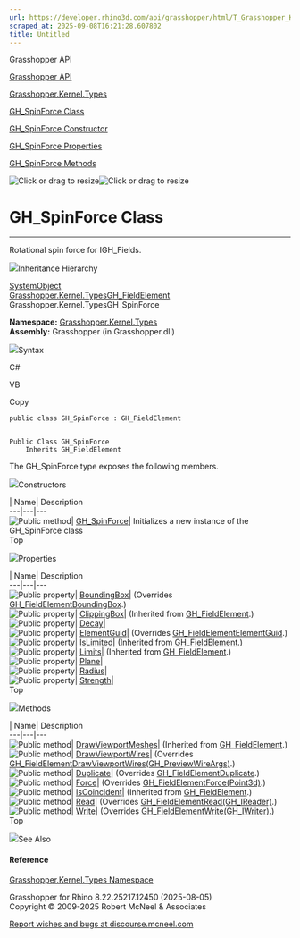 ```yaml
---
url: https://developer.rhino3d.com/api/grasshopper/html/T_Grasshopper_Kernel_Types_GH_SpinForce.htm
scraped_at: 2025-09-08T16:21:28.607802
title: Untitled
---
```


Grasshopper API

[Grasshopper API](../html/723c01da-9986-4db2-8f53-6f3a7494df75.htm
"Grasshopper API")

[Grasshopper.Kernel.Types](../html/N_Grasshopper_Kernel_Types.htm
"Grasshopper.Kernel.Types")

[GH_SpinForce Class](../html/T_Grasshopper_Kernel_Types_GH_SpinForce.htm
"GH_SpinForce Class")

[GH_SpinForce Constructor
](../html/M_Grasshopper_Kernel_Types_GH_SpinForce__ctor.htm "GH_SpinForce
Constructor ")

[GH_SpinForce
Properties](../html/Properties_T_Grasshopper_Kernel_Types_GH_SpinForce.htm
"GH_SpinForce Properties")

[GH_SpinForce
Methods](../html/Methods_T_Grasshopper_Kernel_Types_GH_SpinForce.htm
"GH_SpinForce Methods")

![Click or drag to resize](../icons/TocOpen.gif)![Click or drag to
resize](../icons/TocClose.gif)

# GH_SpinForce Class  
  
---  
  
Rotational spin force for IGH_Fields.

![](../icons/SectionExpanded.png)Inheritance Hierarchy

[SystemObject](https://docs.microsoft.com/dotnet/api/system.object)  
[Grasshopper.Kernel.TypesGH_FieldElement](T_Grasshopper_Kernel_Types_GH_FieldElement.htm)  
Grasshopper.Kernel.TypesGH_SpinForce  

**Namespace:** [Grasshopper.Kernel.Types](N_Grasshopper_Kernel_Types.htm)  
**Assembly:** Grasshopper (in Grasshopper.dll)

![](../icons/SectionExpanded.png)Syntax

C#

VB

Copy

    
    
    public class GH_SpinForce : GH_FieldElement
    
    
    Public Class GH_SpinForce
    	Inherits GH_FieldElement

The GH_SpinForce type exposes the following members.

![](../icons/SectionExpanded.png)Constructors

| Name| Description  
---|---|---  
![Public method](../icons/pubmethod.gif)|
[GH_SpinForce](M_Grasshopper_Kernel_Types_GH_SpinForce__ctor.htm)| Initializes
a new instance of the GH_SpinForce class  
Top

![](../icons/SectionExpanded.png)Properties

| Name| Description  
---|---|---  
![Public property](../icons/pubproperty.gif)|
[BoundingBox](P_Grasshopper_Kernel_Types_GH_SpinForce_BoundingBox.htm)|
(Overrides
[GH_FieldElementBoundingBox](P_Grasshopper_Kernel_Types_GH_FieldElement_BoundingBox.htm).)  
![Public property](../icons/pubproperty.gif)|
[ClippingBox](P_Grasshopper_Kernel_Types_GH_FieldElement_ClippingBox.htm)|
(Inherited from
[GH_FieldElement](T_Grasshopper_Kernel_Types_GH_FieldElement.htm).)  
![Public property](../icons/pubproperty.gif)|
[Decay](P_Grasshopper_Kernel_Types_GH_SpinForce_Decay.htm)|  
![Public property](../icons/pubproperty.gif)|
[ElementGuid](P_Grasshopper_Kernel_Types_GH_SpinForce_ElementGuid.htm)|
(Overrides
[GH_FieldElementElementGuid](P_Grasshopper_Kernel_Types_GH_FieldElement_ElementGuid.htm).)  
![Public property](../icons/pubproperty.gif)|
[IsLimited](P_Grasshopper_Kernel_Types_GH_FieldElement_IsLimited.htm)|
(Inherited from
[GH_FieldElement](T_Grasshopper_Kernel_Types_GH_FieldElement.htm).)  
![Public property](../icons/pubproperty.gif)|
[Limits](P_Grasshopper_Kernel_Types_GH_FieldElement_Limits.htm)|  (Inherited
from [GH_FieldElement](T_Grasshopper_Kernel_Types_GH_FieldElement.htm).)  
![Public property](../icons/pubproperty.gif)|
[Plane](P_Grasshopper_Kernel_Types_GH_SpinForce_Plane.htm)|  
![Public property](../icons/pubproperty.gif)|
[Radius](P_Grasshopper_Kernel_Types_GH_SpinForce_Radius.htm)|  
![Public property](../icons/pubproperty.gif)|
[Strength](P_Grasshopper_Kernel_Types_GH_SpinForce_Strength.htm)|  
Top

![](../icons/SectionExpanded.png)Methods

| Name| Description  
---|---|---  
![Public method](../icons/pubmethod.gif)|
[DrawViewportMeshes](M_Grasshopper_Kernel_Types_GH_FieldElement_DrawViewportMeshes.htm)|
(Inherited from
[GH_FieldElement](T_Grasshopper_Kernel_Types_GH_FieldElement.htm).)  
![Public method](../icons/pubmethod.gif)|
[DrawViewportWires](M_Grasshopper_Kernel_Types_GH_SpinForce_DrawViewportWires.htm)|
(Overrides
[GH_FieldElementDrawViewportWires(GH_PreviewWireArgs)](M_Grasshopper_Kernel_Types_GH_FieldElement_DrawViewportWires.htm).)  
![Public method](../icons/pubmethod.gif)|
[Duplicate](M_Grasshopper_Kernel_Types_GH_SpinForce_Duplicate.htm)|
(Overrides
[GH_FieldElementDuplicate](M_Grasshopper_Kernel_Types_GH_FieldElement_Duplicate.htm).)  
![Public method](../icons/pubmethod.gif)|
[Force](M_Grasshopper_Kernel_Types_GH_SpinForce_Force.htm)|  (Overrides
[GH_FieldElementForce(Point3d)](M_Grasshopper_Kernel_Types_GH_FieldElement_Force.htm).)  
![Public method](../icons/pubmethod.gif)|
[IsCoincident](M_Grasshopper_Kernel_Types_GH_FieldElement_IsCoincident.htm)|
(Inherited from
[GH_FieldElement](T_Grasshopper_Kernel_Types_GH_FieldElement.htm).)  
![Public method](../icons/pubmethod.gif)|
[Read](M_Grasshopper_Kernel_Types_GH_SpinForce_Read.htm)|  (Overrides
[GH_FieldElementRead(GH_IReader)](M_Grasshopper_Kernel_Types_GH_FieldElement_Read.htm).)  
![Public method](../icons/pubmethod.gif)|
[Write](M_Grasshopper_Kernel_Types_GH_SpinForce_Write.htm)|  (Overrides
[GH_FieldElementWrite(GH_IWriter)](M_Grasshopper_Kernel_Types_GH_FieldElement_Write.htm).)  
Top

![](../icons/SectionExpanded.png)See Also

#### Reference

[Grasshopper.Kernel.Types Namespace](N_Grasshopper_Kernel_Types.htm)

Grasshopper for Rhino 8.22.25217.12450 (2025-08-05)  
Copyright © 2009-2025 Robert McNeel & Associates

[Report wishes and bugs at
discourse.mcneel.com](https://discourse.mcneel.com/c/grasshopper)

